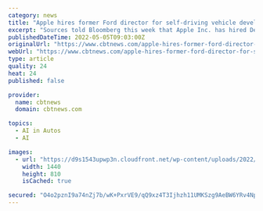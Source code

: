 ```yaml
---
category: news
title: "Apple hires former Ford director for self-driving vehicle development"
excerpt: "Sources told Bloomberg this week that Apple Inc. has hired Desi Ujkashevic to help the tech giant on its so-called Apple Car Project, which aims to develop a self-driving vehicle. Ujkashevic recently retired from Ford, where she held various positions ..."
publishedDateTime: 2022-05-05T09:03:00Z
originalUrl: "https://www.cbtnews.com/apple-hires-former-ford-director-for-self-driving-vehicle-development/"
webUrl: "https://www.cbtnews.com/apple-hires-former-ford-director-for-self-driving-vehicle-development/"
type: article
quality: 24
heat: 24
published: false

provider:
  name: cbtnews
  domain: cbtnews.com

topics:
  - AI in Autos
  - AI

images:
  - url: "https://d9s1543upwp3n.cloudfront.net/wp-content/uploads/2022/05/Desi.png"
    width: 1440
    height: 810
    isCached: true

secured: "O4o2pznI9a74nZj7b/wK+PxrVE9/qQ9xz4T3Ijhzh11UMKSzg9AeBW6YRv4NpC2YWCeRLQ8DSbdDZ8/i6G4s4riFJz4jnZL3tt8shMyKQRekF6RUCUAUxo60Au/0voJ1nQN0h5KKCiFYTCQtlU8thKPBcMD+i3icr2seTJhaJm03AdHE3p68+gV8+VgqdAaxoUKJHatNTcKvhaOBzIeHKGPcS4Gz96ECyHI/ba7AWOZIF4F8/WSY1B7X2+S2hfrtJX3yigV5bBd+LrFfcATrKlstG6hdaf4qmhjBVfcunNcSr4q7XMfgpn4GIsIlmH7Xup6R6BhBVhQRcSaeKCC7CE5eBq0s0SxkFxuHXiHyxlE=;PW+P+ckul97ayvvOsEVptg=="
---
```


